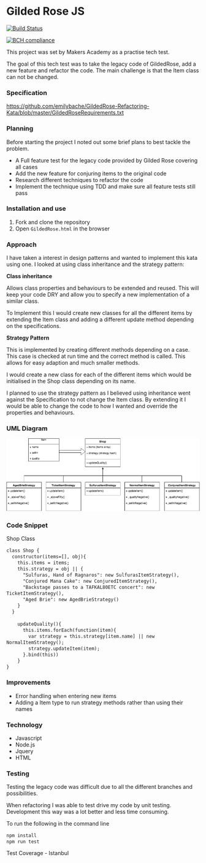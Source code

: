 # Gilded Rose JS

[![Build Status](https://travis-ci.org/JohnNewman1/GildedRoseTake2.svg?branch=master)](https://travis-ci.org/JohnNewman1/GildedRoseTake2)

[![BCH compliance](https://bettercodehub.com/edge/badge/JohnNewman1/GildedRoseNode?branch=master)](https://bettercodehub.com/)

This project was set by Makers Academy as a practise tech test.

The goal of this tech test was to take the legacy code of GildedRose, add a new feature and refactor the code. The main challenge is that the Item class can not be changed.

### Specification

https://github.com/emilybache/GildedRose-Refactoring-Kata/blob/master/GildedRoseRequirements.txt

### Planning

Before starting the project I noted out some brief plans to best tackle the problem.

- A Full feature test for the legacy code provided by Gilded Rose covering all cases
- Add the new feature for conjuring items to the original code
- Research different techniques to refactor the code
- Implement the technique using TDD and make sure all feature tests still pass

### Installation and use

1. Fork and clone the repository
2. Open ``GildedRose.html`` in the browser

### Approach

I have taken a interest in design patterns and wanted to implement this kata using one. I looked at using class inheritance and the strategy pattern:

**Class inheritance**

Allows class properties and behaviours to be extended and reused. This will keep your code DRY and allow you to specify a new implementation of a similar class.

To Implement this I would create new classes for all the different items by extending the Item class and adding a different update method depending on the specifications.

**Strategy Pattern**

This is implemented by creating different methods depending on a case. This case is checked at run time and the correct method is called. This allows for easy adaption and much smaller methods.

I would create a new class for each of the different items which would be initialised in the Shop class depending on its name.

I planned to use the strategy pattern as I believed using inheritance went against the Specification to not change the Item class. By extending it I would be able to change the code to how I wanted and override the properties and behaviours.

### UML Diagram

![UML](GildedRose.png)

### Code Snippet

Shop Class

```
class Shop {
  constructor(items=[], obj){
    this.items = items;
    this.strategy = obj || {
      "Sulfuras, Hand of Ragnaros": new SulfurasItemStrategy(),
      "Conjured Mana Cake": new ConjuredItemStrategy(),
      "Backstage passes to a TAFKAL80ETC concert": new TicketItemStrategy(),
      "Aged Brie": new AgedBrieStrategy()
    }
  }

    updateQuality(){
      this.items.forEach(function(item){
        var strategy = this.strategy[item.name] || new NormalItemStrategy();
        strategy.updateItem(item);
      }.bind(this))
    }
}
```

### Improvements

- Error handling when entering new items
- Adding a Item type to run strategy methods rather than using their names

### Technology

- Javascript
- Node.js
- Jquery
- HTML

### Testing

Testing the legacy code was difficult due to all the different branches and possibilities.

When refactoring I was able to test drive my code by unit testing. Development this way was a lot better and less time consuming.

To run the following in the command line
 ```
 npm install
 npm run test
 ```

 Test Coverage - Istanbul
